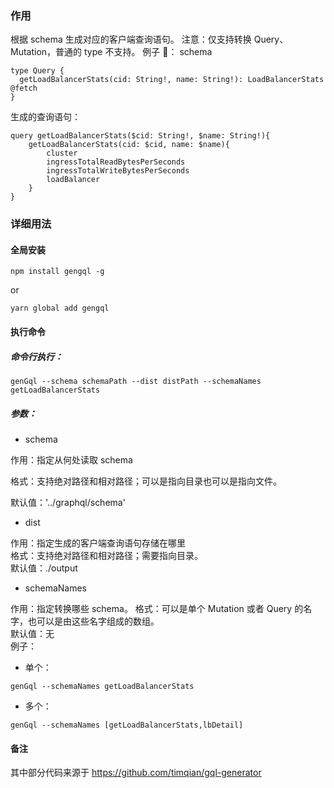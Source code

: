 ### 作用

根据 schema 生成对应的客户端查询语句。
注意：仅支持转换 Query、Mutation，普通的 type 不支持。
例子 🌰：
schema

```
type Query {
  getLoadBalancerStats(cid: String!, name: String!): LoadBalancerStats @fetch
}
```

生成的查询语句：

```
query getLoadBalancerStats($cid: String!, $name: String!){
    getLoadBalancerStats(cid: $cid, name: $name){
        cluster
        ingressTotalReadBytesPerSeconds
        ingressTotalWriteBytesPerSeconds
        loadBalancer
    }
}
```

### 详细用法

#### 全局安装

```
npm install gengql -g
```

or

```
yarn global add gengql
```

#### 执行命令

##### 命令行执行：

```
genGql --schema schemaPath --dist distPath --schemaNames getLoadBalancerStats
```

##### 参数：

- schema

作用：指定从何处读取 schema

格式：支持绝对路径和相对路径；可以是指向目录也可以是指向文件。

默认值：'../graphql/schema'

- dist

作用：指定生成的客户端查询语句存储在哪里  
格式：支持绝对路径和相对路径；需要指向目录。  
默认值：./output

- schemaNames

作用：指定转换哪些 schema。
格式：可以是单个 Mutation 或者 Query 的名字，也可以是由这些名字组成的数组。  
默认值：无  
例子：

- 单个：

```
genGql --schemaNames getLoadBalancerStats
```

- 多个：

```
genGql --schemaNames [getLoadBalancerStats,lbDetail]
```

#### 备注

其中部分代码来源于 https://github.com/timqian/gql-generator
